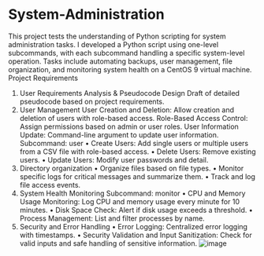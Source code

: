 # System-Administration
This project tests the understanding of Python scripting for system administration tasks. I developed a Python script using one-level subcommands, with each subcommand handling a specific system-level operation. Tasks include automating backups, user management, file organization, and monitoring system health on a CentOS 9 virtual machine.
Project Requirements
1.	User Requirements Analysis & Pseudocode Design 
Draft of detailed pseudocode based on project requirements.
2.	 User Management 
User Creation and Deletion: Allow creation and deletion of users with role-based access.
Role-Based Access Control: Assign permissions based on admin or user roles.
User Information Update: Command-line argument to update user information.
Subcommand: user
• Create Users: Add single users or multiple users from a CSV file with role-based
access.
• Delete Users: Remove existing users.
• Update Users: Modify user passwords and detail.
3.	Directory organization
•	Organize files based on file types.
•	Monitor specific logs for critical messages and summarize
them.
•	Track and log file access events.
4.	System Health Monitoring 
Subcommand: monitor
• CPU and Memory Usage Monitoring: Log CPU and memory usage every
minute for 10 minutes.
• Disk Space Check: Alert if disk usage exceeds a threshold.
• Process Management: List and filter processes by name.
5. Security and Error Handling 
• Error Logging: Centralized error logging with timestamps.
• Security Validation and Input Sanitization: Check for valid inputs and safe
handling of sensitive information.
![image](https://github.com/user-attachments/assets/4f709b6b-c653-424a-9ec8-a228a198299b)
